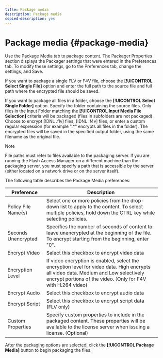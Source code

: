 ```yaml
---
title: Package media
description: Package media
copied-description: yes
---
```


# Package media {#package-media}

Use the Package Media tab to package content. The Packager Properties section displays the Packager settings that were entered in the Preferences tab. To modify these settings, go to the Preferences tab, change the settings, and Save.

If you want to package a single FLV or F4V file, choose the **[!UICONTROL Select Single File]** option and enter the full path to the source file and full path where the encrypted file should be saved.

If you want to package all files in a folder, choose the **[!UICONTROL Select Single Folder]** option. Specify the folder containing the source files. Only files in the Input Folder matching the **[!UICONTROL Input Media File Selection]** criteria will be packaged (files in subfolders are not packaged). Choose to encrypt [!DNL .flv] files, [!DNL .f4v] files, or enter a custom regular expression (for example ".&#42;" encrypts all files in the folder). The encrypted files will be saved in the specified output folder, using the same filename as the original file.

>[!NOTE]
>
>File paths must refer to files available to the packaging server. If you are running the Flash Access Manager on a different machine than the packaging server, you must specify a path that is accessible by the server (either located on a network drive or on the server itself).

The following table describes the Package Media preferences: 

|  Preference  | Description  |
|---|---|
|  Policy File Name(s)  | Select one or more policies from the drop-down list to apply to the content. To select multiple policies, hold down the CTRL key while selecting policies.  |
|  Seconds Unencrypted  | Specifies the number of seconds of content to leave unencrypted at the beginning of the file. To encrypt starting from the beginning, enter "0".  |
|  Encrypt Video  | Select this checkbox to encrypt video data  |
|  Encryption Level  | If video encryption is enabled, select the encryption level for video data. High encrypts all video data. Medium and Low selectively encrypt portions of the video. (Only for F4V with H.264 video)  |
|  Encrypt Audio  | Select this checkbox to encrypt audio data  |
|  Encrypt Script  | Select this checkbox to encrypt script data (FLV only)  |
|  Custom Properties  | Specify custom properties to include in the packaged content. These properties will be available to the license server when issuing a license. (Optional)  |

After the packaging options are selected, click the **[!UICONTROL Package Media]** button to begin packaging the files. 
